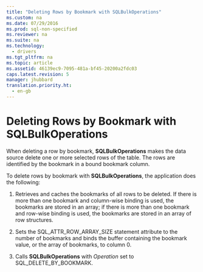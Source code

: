 ```yaml
---
title: "Deleting Rows by Bookmark with SQLBulkOperations"
ms.custom: na
ms.date: 07/29/2016
ms.prod: sql-non-specified
ms.reviewer: na
ms.suite: na
ms.technology: 
  - drivers
ms.tgt_pltfrm: na
ms.topic: article
ms.assetid: 46139ec9-7095-481a-bf45-20200a2fdc03
caps.latest.revision: 5
manager: jhubbard
translation.priority.ht: 
  - en-gb
---
```

# Deleting Rows by Bookmark with SQLBulkOperations
When deleting a row by bookmark, **SQLBulkOperations** makes the data source delete one or more selected rows of the table. The rows are identified by the bookmark in a bound bookmark column.  
  
 To delete rows by bookmark with **SQLBulkOperations**, the application does the following:  
  
1.  Retrieves and caches the bookmarks of all rows to be deleted. If there is more than one bookmark and column-wise binding is used, the bookmarks are stored in an array; if there is more than one bookmark and row-wise binding is used, the bookmarks are stored in an array of row structures.  
  
2.  Sets the SQL_ATTR_ROW_ARRAY_SIZE statement attribute to the number of bookmarks and binds the buffer containing the bookmark value, or the array of bookmarks, to column 0.  
  
3.  Calls **SQLBulkOperations** with *Operation* set to SQL_DELETE_BY_BOOKMARK.